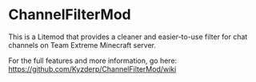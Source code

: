# ChannelFilterMod
This is a Litemod that provides a cleaner and easier-to-use filter for chat channels on Team Extreme Minecraft server.

For the full features and more information, go here:
https://github.com/Kyzderp/ChannelFilterMod/wiki
